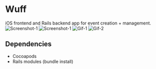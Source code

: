 Wuff
=======================
iOS frontend and Rails backend app for event creation + management.
![Screenshot-1](img/screenshot-1.png?raw=true)
![Screenshot-1](img/screenshot-2.png?raw=true)
![Gif-1](img/gif-1.gif?raw=true)
![Gif-2](img/gif-2.gif?raw=true)

## Dependencies

 * Cocoapods
 * Rails modules (bundle install)

